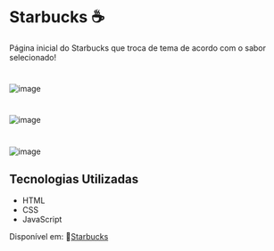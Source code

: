 # Starbucks ☕
Página inicial do Starbucks que troca de tema de acordo com o sabor selecionado!
#
![image](https://github.com/marostegaf/Starbucks/assets/103620713/09625083-970e-4740-beb9-e0c84e1b9154)
#
![image](https://github.com/marostegaf/Starbucks/assets/103620713/4c32d913-a2b8-48bd-af55-d44a32ec145a)
#
![image](https://github.com/marostegaf/Starbucks/assets/103620713/bfd730c1-7d0d-40fd-99ef-3b1bed069b1d)
## Tecnologias Utilizadas
- HTML
- CSS
- JavaScript

Disponível em: 🔗[Starbucks](https://starbucks-flavors.vercel.app/)
